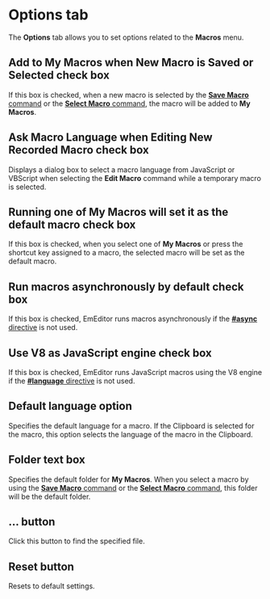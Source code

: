 # Options tab

The **Options** tab allows you to set options related to the **Macros** menu.

## Add to My Macros when New Macro is Saved or   Selected check box

If this box is checked, when a new macro is selected by the
[**Save Macro** command](../../../cmd/macros/macro_save) or the
[**Select Macro** command](../../../cmd/macros/macro_select), the
macro will be added to **My Macros**.

## Ask Macro Language when Editing New Recorded Macro check box

Displays a dialog box to select a macro language from JavaScript or VBScript
when selecting the **Edit Macro** command while a temporary macro is selected.

## Running one of My Macros will set it as the default macro check box

If this box is checked, when you select one of **My Macros** or press the shortcut key assigned to a macro, the selected macro will be set as the default macro.

## Run macros asynchronously by default check box

If this box is checked, EmEditor runs macros asynchronously if the [**#async** directive](../../../macro/directive/async) is not used.

## Use V8 as JavaScript engine check box

If this box is checked, EmEditor runs JavaScript macros using the V8 engine if the [**#language** directive](../../../macro/directive/language) is not used.

## Default language option

Specifies the default language for a macro. If the Clipboard is selected for the macro, this option selects the language of the macro in the Clipboard.

## Folder text box

Specifies the default folder for **My Macros**. When you select a macro by using
the [**Save Macro** command](../../../cmd/macros/macro_save) or the
[**Select Macro** command](../../../cmd/macros/macro_select), this
folder will be the default folder.

## ... button

Click this button to find the specified file.

## Reset button

Resets to default settings.

